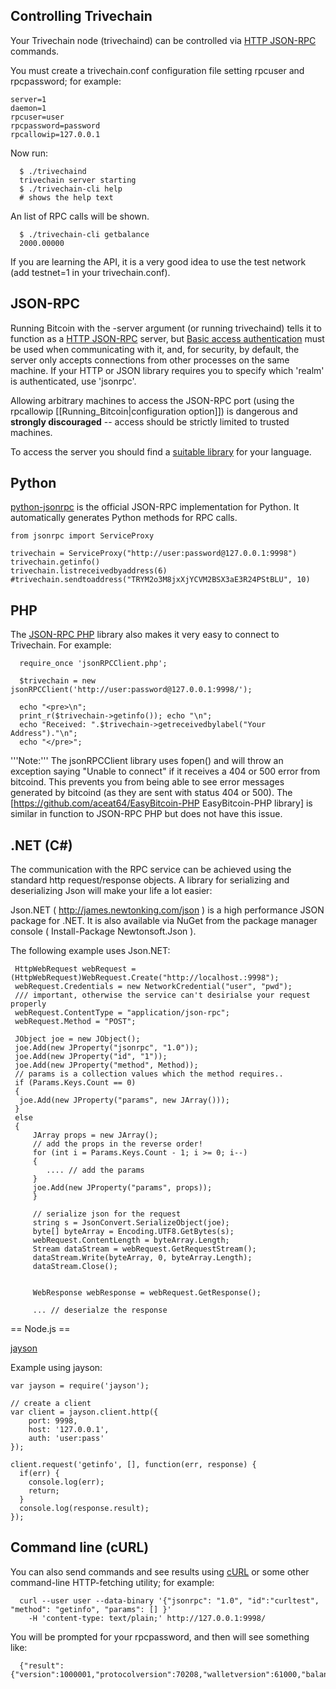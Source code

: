 
## Controlling Trivechain

Your Trivechain node (trivechaind) can be controlled via [HTTP JSON-RPC](http://json-rpc.org/wiki/specification)  commands.

You must create a trivechain.conf configuration file setting rpcuser and rpcpassword; for example:

```
server=1
daemon=1
rpcuser=user
rpcpassword=password
rpcallowip=127.0.0.1 
```

Now run:
```
  $ ./trivechaind
  trivechain server starting
  $ ./trivechain-cli help
  # shows the help text
```

An list of RPC calls will be shown.
```
  $ ./trivechain-cli getbalance
  2000.00000
```

If you are learning the API, it is a very good idea to use the test network (add testnet=1 in your trivechain.conf).

## JSON-RPC 

Running Bitcoin with the -server argument (or running trivechaind) tells it to function as a [HTTP JSON-RPC](http://json-rpc.org/wiki/specification) server, but 
[Basic access authentication](http://en.wikipedia.org/wiki/Basic_access_authentication) must be used when communicating with it, and, for security, by default, the server only accepts connections from other processes on the same machine.  If your HTTP or JSON library requires you to specify which 'realm' is authenticated, use 'jsonrpc'.

Allowing arbitrary machines to access the JSON-RPC port (using the rpcallowip [[Running_Bitcoin|configuration option]]) is dangerous and **strongly discouraged** -- access should be strictly limited to trusted machines.

To access the server you should find a [suitable library](http://json-rpc.org/wiki/implementations) for your language.


## Python 
[python-jsonrpc](http://json-rpc.org/wiki/python-json-rpc) is the official JSON-RPC implementation for Python.
It automatically generates Python methods for RPC calls.


```
from jsonrpc import ServiceProxy
  
trivechain = ServiceProxy("http://user:password@127.0.0.1:9998")
trivechain.getinfo()
trivechain.listreceivedbyaddress(6)
#trivechain.sendtoaddress("TRYM2o3M8jxXjYCVM2BSX3aE3R24PStBLU", 10)
```



## PHP 

The [JSON-RPC PHP](http://jsonrpcphp.org/) library also makes it very easy to connect to Trivechain.  For example:

```
  require_once 'jsonRPCClient.php';
  
  $trivechain = new jsonRPCClient('http://user:password@127.0.0.1:9998/');
   
  echo "<pre>\n";
  print_r($trivechain->getinfo()); echo "\n";
  echo "Received: ".$trivechain->getreceivedbylabel("Your Address")."\n";
  echo "</pre>";
```

'''Note:''' The jsonRPCClient library uses fopen() and will throw an exception saying "Unable to connect" if it receives a 404 or 500 error from bitcoind. This prevents you from being able to see error messages generated by bitcoind (as they are sent with status 404 or 500). The [https://github.com/aceat64/EasyBitcoin-PHP EasyBitcoin-PHP library] is similar in function to JSON-RPC PHP but does not have this issue.


## .NET (C#) 
The communication with the RPC service can be achieved using the standard http request/response objects.
A library for serializing and deserializing Json will make your life a lot easier:

Json.NET ( http://james.newtonking.com/json ) is a high performance JSON package for .NET.  It is also available via NuGet from the package manager console ( Install-Package Newtonsoft.Json ).

The following example uses Json.NET:

```
 HttpWebRequest webRequest = (HttpWebRequest)WebRequest.Create("http://localhost.:9998");
 webRequest.Credentials = new NetworkCredential("user", "pwd");
 /// important, otherwise the service can't desirialse your request properly
 webRequest.ContentType = "application/json-rpc";
 webRequest.Method = "POST";
  
 JObject joe = new JObject();
 joe.Add(new JProperty("jsonrpc", "1.0"));
 joe.Add(new JProperty("id", "1"));
 joe.Add(new JProperty("method", Method));
 // params is a collection values which the method requires..
 if (Params.Keys.Count == 0)
 {
  joe.Add(new JProperty("params", new JArray()));
 }
 else
 {
     JArray props = new JArray();
     // add the props in the reverse order!
     for (int i = Params.Keys.Count - 1; i >= 0; i--)
     {
        .... // add the params
     }
     joe.Add(new JProperty("params", props));
     }
  
     // serialize json for the request
     string s = JsonConvert.SerializeObject(joe);
     byte[] byteArray = Encoding.UTF8.GetBytes(s);
     webRequest.ContentLength = byteArray.Length;
     Stream dataStream = webRequest.GetRequestStream();
     dataStream.Write(byteArray, 0, byteArray.Length);
     dataStream.Close();
     
     
     WebResponse webResponse = webRequest.GetResponse();
     
     ... // deserialze the response
```

== Node.js ==

[jayson](https://github.com/tedeh/jayson) 

Example using jayson:

```
var jayson = require('jayson');

// create a client
var client = jayson.client.http({
	port: 9998,
	host: '127.0.0.1',
	auth: 'user:pass'
});

client.request('getinfo', [], function(err, response) {
  if(err) {
  	console.log(err);
  	return;
  }
  console.log(response.result);
});
```

## Command line (cURL)

You can also send commands and see results using [cURL](http://curl.haxx.se/) or some other command-line HTTP-fetching utility; for example:

```
  curl --user user --data-binary '{"jsonrpc": "1.0", "id":"curltest", "method": "getinfo", "params": [] }' 
    -H 'content-type: text/plain;' http://127.0.0.1:9998/
```

You will be prompted for your rpcpassword, and then will see something like:

```
  {"result":{"version":1000001,"protocolversion":70208,"walletversion":61000,"balance":0.00000000,"exclusivesend_balance":0.00000000,"blocks":16438,"timeoffset":0,"connections":5,"proxy":"","difficulty":2573.697682180916,"testnet":false,"keypoololdest":1522680793,"keypoolsize":999,"paytxfee":0.00000000,"relayfee":0.00010000,"errors":""},"error":null,"id":"curltest"}
```

